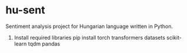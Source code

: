 # hu-sent
Sentiment analysis project for Hungarian language written in Python.

1. Install required libraries
pip install torch transformers datasets scikit-learn tqdm pandas

